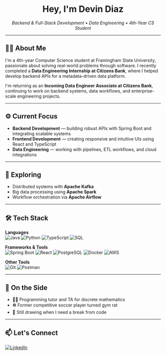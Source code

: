 <h1 align="center">Hey, I'm Devin Diaz</h1>

<p align="center">
  <em>Backend & Full-Stack Development • Data Engineering • 4th-Year CS Student</em>
</p>

---

## 👨‍💻 About Me

I'm a 4th-year Computer Science student at Framingham State University, passionate about solving real-world problems through software. I recently completed a **Data Engineering Internship at Citizens Bank**, where I helped develop backend APIs for a metadata-driven data platform.

I'm returning as an **Incoming Data Engineer Associate at Citizens Bank**, continuing to work on backend systems, data workflows, and enterprise-scale engineering projects.

---

## ⚙️ Current Focus

- **Backend Development** — building robust APIs with Spring Boot and integrating scalable systems
- **Frontend Development** — creating responsive and intuitive UIs using React and TypeScript
- **Data Engineering** — working with pipelines, ETL workflows, and cloud integrations

---

## 🧠 Exploring

- Distributed systems with **Apache Kafka**
- Big data processing using **Apache Spark**
- Workflow orchestration via **Apache Airflow**

---

## 🛠 Tech Stack

**Languages**  
![Java](https://img.shields.io/badge/java-%23ED8B00.svg?style=for-the-badge&logo=java&logoColor=white)
![Python](https://img.shields.io/badge/python-%233776AB.svg?style=for-the-badge&logo=python&logoColor=white)
![TypeScript](https://img.shields.io/badge/typescript-%23007ACC.svg?style=for-the-badge&logo=typescript&logoColor=white)
![SQL](https://img.shields.io/badge/sql-%2307405e.svg?style=for-the-badge&logo=postgresql&logoColor=white)

**Frameworks & Tools**  
![Spring Boot](https://img.shields.io/badge/Spring_Boot-F2F4F9?style=for-the-badge&logo=spring-boot)
![React](https://img.shields.io/badge/react-%2320232a.svg?style=for-the-badge&logo=react&logoColor=%2361DAFB)
![PostgreSQL](https://img.shields.io/badge/PostgreSQL-316192?style=for-the-badge&logo=postgresql&logoColor=white)
![Docker](https://img.shields.io/badge/docker-%230db7ed.svg?style=for-the-badge&logo=docker&logoColor=white)
![AWS](https://img.shields.io/badge/AWS-%23232F3E.svg?style=for-the-badge&logo=amazon-aws&logoColor=white)

**Other Tools**  
![Git](https://img.shields.io/badge/git-%23F05033.svg?style=for-the-badge&logo=git&logoColor=white)
![Postman](https://img.shields.io/badge/Postman-FF6C37?style=for-the-badge&logo=postman&logoColor=white)

---

## 🎯 On the Side

- 🧑‍🏫 Programming tutor and TA for discrete mathematics
- ⚽ Former competitive soccer player turned gym rat
- 🎨 Still drawing when I need a break from code

---

## 📫 Let's Connect

[![LinkedIn](https://img.shields.io/badge/LinkedIn-%230077B5.svg?logo=linkedin&logoColor=white)](https://www.linkedin.com/in/diazdevin/)
